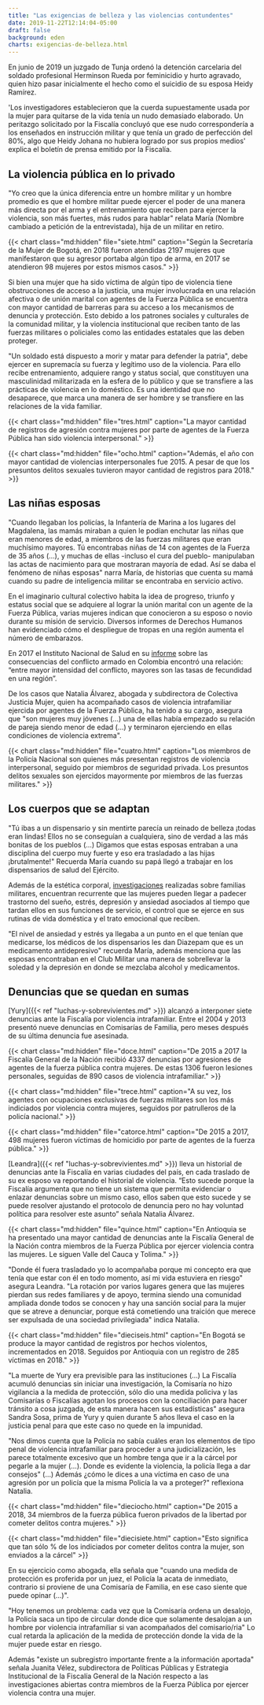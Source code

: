 ```yaml
---
title: "Las exigencias de belleza y las violencias contundentes"
date: 2019-11-22T12:14:04-05:00
draft: false
background: eden
charts: exigencias-de-belleza.html
---
```


En junio de 2019 un juzgado de Tunja ordenó la detención carcelaria del soldado profesional Herminson Rueda por feminicidio y hurto agravado, quien hizo pasar inicialmente el hecho como el suicidio de su esposa Heidy Ramírez.

'Los investigadores establecieron que la cuerda supuestamente usada por la mujer para quitarse de la vida tenía un nudo demasiado elaborado. Un peritazgo solicitado por la Fiscalía concluyó que ese nudo correspondería a los enseñados en instrucción militar y que tenía un grado de perfección del 80%, algo que Heidy Johana no hubiera logrado por sus propios medios' explica el boletín de prensa emitido por la Fiscalía.

## La violencia pública en lo privado

"Yo creo que la única diferencia entre un hombre militar y un hombre promedio es que el hombre militar puede ejercer el poder de una manera más directa por el arma y el entrenamiento que reciben para ejercer la violencia, son más fuertes, más rudos para hablar" relata María (Nombre cambiado a petición de la entrevistada), hija de un militar en retiro.

{{< chart class="md:hidden" file="siete.html" caption="Según la Secretaría de la Mujer de Bogotá, en 2018 fueron atendidas 2197 mujeres que manifestaron que su agresor portaba algún tipo de arma, en 2017 se atendieron 98 mujeres por estos mismos casos." >}}

Si bien una mujer que ha sido víctima de algún tipo de violencia tiene obstrucciones de acceso a la justicia, una mujer involucrada en una relación afectiva o de unión marital con agentes de la Fuerza Pública se encuentra con mayor cantidad de barreras para su acceso a los mecanismos de denuncia y protección. Esto debido a los patrones sociales y culturales de la comunidad militar, y la violencia institucional que reciben tanto de las fuerzas militares o policiales como las entidades estatales que las deben proteger.

"Un soldado está dispuesto a morir y matar para defender la patria", debe ejercer en supremacía su fuerza y legítimo uso de la violencia. Para ello recibe entrenamiento, adquiere rango y status social, que constituyen una masculinidad militarizada en la esfera de lo público y que se transfiere a las prácticas de violencia en lo doméstico. Es una identidad que no desaparece, que marca una manera de ser hombre y se transfiere en las relaciones de la vida familiar.

{{< chart class="md:hidden" file="tres.html" caption="La mayor cantidad de registros de agresión contra mujeres por parte de agentes de la Fuerza Pública han sido violencia interpersonal." >}}

{{< chart class="md:hidden" file="ocho.html" caption="Además, el año con mayor cantidad de violencias interpersonales fue 2015. A pesar de que los presuntos delitos sexuales tuvieron mayor cantidad de registros para 2018." >}}

## Las niñas esposas

"Cuando llegaban los policías, la Infantería de Marina a los lugares del Magdalena, las mamás miraban a quien le podían enchutar las niñas que eran menores de edad, a miembros de las fuerzas militares que eran muchísimo mayores. Tú encontrabas niñas de 14 con agentes de la Fuerza de 35 años (…), y muchas de ellas -incluso el cura del pueblo- manipulaban las actas de nacimiento para que mostraran mayoría de edad. Así se daba el fenómeno de niñas esposas" narra María, de historias que cuenta su mamá cuando su padre de inteligencia militar se encontraba en servicio activo.

En el imaginario cultural colectivo habita la idea de progreso, triunfo y estatus social que se adquiere al lograr la unión marital con un agente de la Fuerza Pública, varias mujeres indican que conocieron a su esposo o novio durante su misión de servicio. Diversos informes de Derechos Humanos han evidenciado cómo el despliegue de tropas en una región aumenta el número de embarazos.

En 2017 el Instituto Nacional de Salud en su [informe](https://www.ins.gov.co/Direcciones/ONS/Informes/9%20Consecuencias%20del%20Conflicto%20Armado%20en%20la%20Salud%20en%20Colombia.pdf) sobre las consecuencias del conflicto armado en Colombia encontró una relación: “entre mayor intensidad del conflicto, mayores son las tasas de fecundidad en una región”.

De los casos que Natalia Álvarez, abogada y subdirectora de Colectiva Justicia Mujer, quien ha acompañado casos de violencia intrafamiliar ejercida por agentes de la Fuerza Pública, ha tenido a su cargo, asegura que "son mujeres muy jóvenes  (…) una de ellas había empezado su relación de pareja siendo menor de edad (…) y terminaron ejerciendo en ellas condiciones de violencia extrema".

{{< chart class="md:hidden" file="cuatro.html" caption="Los miembros de la Policía Nacional son quienes más presentan registros de violencia interpersonal, seguido por miembros de seguridad privada. Los presuntos delitos sexuales son ejercidos mayormente por miembros de las fuerzas militares." >}}

## Los cuerpos que se adaptan

"Tú ibas a un dispensario y sin mentirte parecía un reinado de belleza ¡todas eran lindas! Ellos no se conseguían a cualquiera, sino de verdad a las más bonitas de los pueblos (…) Digamos que estas esposas entraban a una disciplina del cuerpo muy fuerte y eso era trasladado a las hijas ¡brutalmente!" Recuerda María cuando su papá llegó a trabajar en los dispensarios de salud del Ejército.

Además de la estética corporal, [investigaciones](http://repository.lasalle.edu.co/bitstream/handle/10185/17596/T62.14%20C276i.pdf?sequence=3&isAllowed=y) realizadas sobre familias militares, encuentran recurrente que las mujeres pueden llegar a padecer trastorno del sueño, estrés, depresión y ansiedad asociados al tiempo que tardan ellos en sus funciones de servicio, el control que se ejerce en sus rutinas de vida doméstica y el trato emocional que reciben.

"El nivel de ansiedad y estrés ya llegaba a un punto en el que tenían que medicarse, los médicos de los dispensarios les dan Diazepam que es un medicamento antidepresivo" recuerda María, además menciona que las esposas encontraban en el Club Militar una manera de sobrellevar la soledad y la depresión en donde se mezclaba alcohol y medicamentos.

## Denuncias que se quedan en sumas

[Yury]({{< ref "luchas-y-sobrevivientes.md" >}}) alcanzó a interponer siete denuncias ante la Fiscalía por violencia intrafamiliar. Entre el 2004 y 2013 presentó nueve denuncias en Comisarías de Familia, pero meses después de su última denuncia fue asesinada.

{{< chart class="md:hidden" file="doce.html" caption="De 2015 a 2017 la Fiscalía General de la Nación recibió 4337 denuncias por agresiones de agentes de la fuerza pública contra mujeres. De estas 1306 fueron lesiones personales, seguidas de 890 casos de violencia intrafamiliar." >}}

{{< chart class="md:hidden" file="trece.html" caption="A su vez, los agentes con ocupaciones exclusivas de fuerzas militares son los más indiciados por violencia contra mujeres, seguidos por patrulleros de la policía nacional." >}}

{{< chart class="md:hidden" file="catorce.html" caption="De 2015 a 2017, 498 mujeres fueron víctimas de homicidio por parte de agentes de la fuerza pública." >}}

[Leandra]({{< ref "luchas-y-sobrevivientes.md" >}}) lleva un historial de denuncias ante la Fiscalía en varias ciudades del país, en cada traslado de su ex esposo va reportando el historial de violencia. “Esto sucede porque la Fiscalía argumenta que no tiene un sistema que permita evidenciar o enlazar denuncias sobre un mismo caso, ellos saben que esto sucede y se puede resolver ajustando el protocolo de denuncia pero no hay voluntad política para resolver este asunto” señala Natalia Álvarez.

{{< chart class="md:hidden" file="quince.html" caption="En Antioquia se ha presentado una mayor cantidad de denuncias ante la Fiscalía General de la Nación contra miembros de la Fuerza Pública por ejercer violencia contra las mujeres. Le siguen Valle del Cauca y Tolima." >}}

"Donde él fuera trasladado yo lo acompañaba porque mi concepto era que tenía que estar con él en todo momento, así mi vida estuviera en riesgo" asegura Leandra. "La rotación por varios lugares genera que las mujeres pierdan sus redes familiares y de apoyo, termina siendo una comunidad ampliada donde todos se conocen y hay una sanción social para la mujer que se atreve a denunciar, porque está cometiendo una traición que merece ser expulsada de una sociedad privilegiada" indica Natalia.

{{< chart class="md:hidden" file="dieciseis.html" caption="En Bogotá se produce la mayor cantidad de registros por hechos violentos, incrementados en 2018. Seguidos por Antioquia con un registro de 285 víctimas en 2018." >}}

"La muerte de Yury era previsible para las instituciones (…) La Fiscalía acumuló denuncias sin iniciar una investigación, la Comisaría no hizo vigilancia a la medida de protección, sólo dio una medida policiva y las Comisarías o Fiscalías agotan los procesos con la conciliación para hacer tránsito a cosa juzgada, de esta manera hacen sus estadísticas"  asegura Sandra Sosa, prima de Yury y quien durante 5 años lleva el caso en la justicia penal para que este caso no quede en la impunidad.

"Nos dimos cuenta que la Policía no sabía cuáles eran los elementos de tipo penal de violencia intrafamiliar para proceder a una judicialización, les parece totalmente excesivo que un hombre tenga que ir a la cárcel por pegarle a la mujer (…). Donde es evidente la violencia, la policía llega a dar consejos" (…) Además ¿cómo le dices a una víctima en caso de una agresión por un policía que la misma Policía la va a proteger?" reflexiona Natalia.

{{< chart class="md:hidden" file="dieciocho.html" caption="De 2015 a 2018, 34 miembros de la fuerza pública fueron privados de la libertad por cometer delitos contra mujeres." >}}

{{< chart class="md:hidden" file="diecisiete.html" caption="Esto significa que tan sólo % de los indiciados por cometer delitos contra la mujer, son enviados a la cárcel" >}}

En su ejercicio como abogada, ella señala que "cuando una medida de protección es proferida por un juez, el Policía la acata de inmediato, contrario si proviene de una Comisaría de Familia, en ese caso siente que puede opinar (…)".

"Hoy tenemos un problema: cada vez que la Comisaría ordena un desalojo, la Policía saca un tipo de circular donde dice que solamente desalojan a un hombre por violencia intrafamiliar si van acompañados del comisario/ria" Lo cual retarda la aplicación de la medida de protección donde la vida de la mujer puede estar en riesgo.

Además "existe un subregistro importante frente a la información aportada" señala Juanita Vélez, subdirectora de Políticas Públicas y Estrategia Institucional de la Fiscalía General de la Nación respecto a las investigaciones abiertas contra miembros de la Fuerza Pública por ejercer violencia contra una mujer.